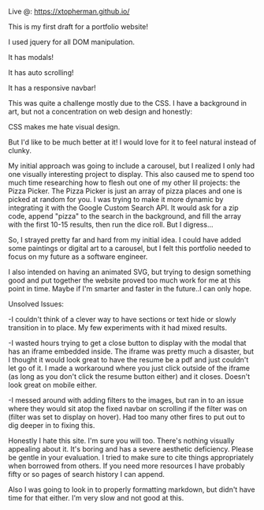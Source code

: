 
Live @: https://xtopherman.github.io/

This is my first draft for a portfolio website!

I used jquery for all DOM manipulation.

It has modals!

It has auto scrolling!

It has a responsive navbar!


This was quite a challenge mostly due to the CSS.
I have a background in art, but not a concentration on web design and honestly:

CSS makes me hate visual design.

But I'd like to be much better at it! I would love for it to feel natural instead of clunky.

My initial approach was going to include a carousel, but I realized I only had
one visually interesting project to display. This also caused me to spend too much time researching how to flesh out one of my other lil projects: the Pizza Picker. The Pizza Picker is just an array of pizza places and one is picked at random for you. I was trying to make it more dynamic by integrating it with the Google Custom Search API. It would ask for a zip code, append "pizza" to the search in the background, and fill the array with the first 10-15 results, then run the dice roll. But I digress...

So, I strayed pretty far and hard from my initial idea. I could have added some paintings or digital art to a carousel, but I felt this portfolio needed to focus on my future as a software engineer. 

I also intended on having an animated SVG, but trying to design something good and put together the website proved too much work for me at this point in time. Maybe if I'm smarter and faster in the future..I can only hope.

Unsolved Issues: 

-I couldn't think of a clever way to have sections or text hide or slowly transition in to place. My few experiments with it had mixed results.

-I wasted hours trying to get a close button to display with the modal that has an iframe embedded inside. The iframe was pretty much a disaster, but I thought it would look great to have the resume be a pdf and just couldn't let go of it. I made a workaround where you just click outside of the iframe (as long as you don't click the resume button either) and it closes. Doesn't look great on mobile either.

-I messed around with adding filters to the images, but ran in to an issue where they would sit atop the fixed navbar on scrolling if the filter was on (filter was set to display on hover). Had too many other fires to put out to dig deeper in to fixing this.

Honestly I hate this site. I'm sure you will too. There's nothing visually appealing about it. It's boring and has a severe aesthetic deficiency. 
Please be gentle in your evaluation. I tried to make sure to cite things appropriately when borrowed from others. If you need more resources I have probably fifty or so pages of search history I can append.

Also I was going to look in to properly formatting markdown, but didn't have time for that either. I'm very slow and not good at this.